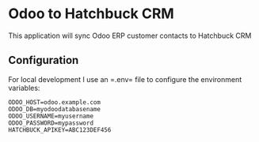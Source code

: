 # Odoo to Hatchbuck CRM

This application will sync Odoo ERP customer contacts to Hatchbuck CRM

## Configuration

For local development I use an =.env= file to configure the environment variables:
```
ODOO_HOST=odoo.example.com
ODOO_DB=myodoodatabasename
ODOO_USERNAME=myusername
ODOO_PASSWORD=mypassword
HATCHBUCK_APIKEY=ABC123DEF456
```

